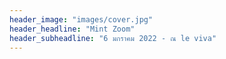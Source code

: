 ```yaml
---
header_image: "images/cover.jpg"
header_headline: "Mint Zoom"
header_subheadline: "6 มกราคม 2022 - ณ le viva"
---
```



